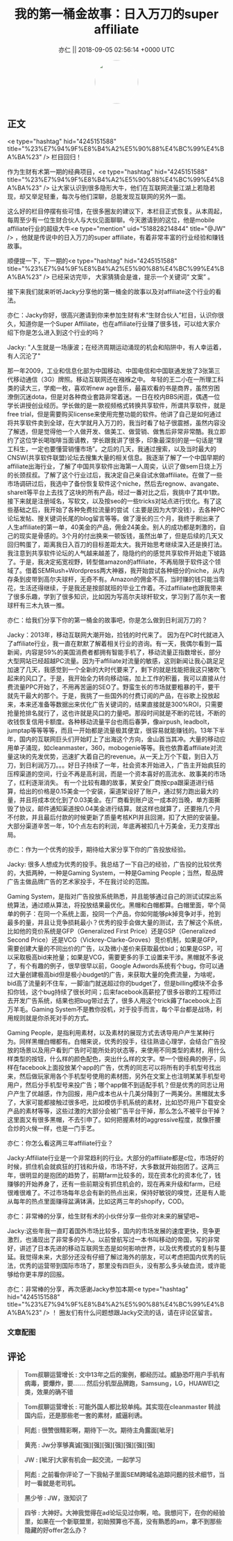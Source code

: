 <h1 align="center">我的第一桶金故事：日入万刀的super affiliate</h1>




<p align="center">
    <a>亦仁 || 2018-09-05 02:56:14 &#43;0000 UTC</a>
</p>

<div align="center">
    <img src="https://images.zsxq.com/Fn3NQqCN8nuGF86yZPXSbEsl0mb3?e=1590940799&amp;token=kIxbL07-8jAj8w1n4s9zv64FuZZNEATmlU_Vm6zD:pfbNc8W3hS0oYG_hyXXh_rHMHuc=" width="100" height="100" style="border:1px solid;border-radius:50%; color:#ffffff"/>
</div>




## 正文

<div>
&lt;e type=&#34;hashtag&#34; hid=&#34;4245151588&#34; title=&#34;%23%E7%94%9F%E8%B4%A2%E5%90%88%E4%BC%99%E4%BA%BA%23&#34; /&gt;  栏目回归！ 

作为生财有术第一期的经典项目，&lt;e type=&#34;hashtag&#34; hid=&#34;4245151588&#34; title=&#34;%23%E7%94%9F%E8%B4%A2%E5%90%88%E4%BC%99%E4%BA%BA%23&#34; /&gt;  让大家认识到很多隐形大牛，他们在互联网流量江湖上若隐若现，却又举足轻重，每次与他们深聊，总能发现互联网的另外一面。

这么好的栏目停摆有些可惜，在很多圈友的建议下，本栏目正式恢复。从本周起，每周至少有一位生财合伙人与大伙见面聊聊。今天邀请到的这位，他是mobile affiliate行业的超级大牛&lt;e type=&#34;mention&#34; uid=&#34;518828214844&#34; title=&#34;@JW&#34; /&gt;  ，他就是传说中的日入万刀的super affiliate，有着非常丰富的行业经验和赚钱故事。

顺便提一下，下一期的&lt;e type=&#34;hashtag&#34; hid=&#34;4245151588&#34; title=&#34;%23%E7%94%9F%E8%B4%A2%E5%90%88%E4%BC%99%E4%BA%BA%23&#34; /&gt;  已经采访完毕， 大家猜猜会是谁，提示一个关键词“ 文案” 。 

接下来我们就来听听Jacky分享他的第一桶金的故事以及对affiliate这个行业的看法。

亦仁：Jacky你好，很高兴邀请到你来参加生财有术“生财合伙人”栏目，认识你很久，知道你是一个Super Affiliate，也在affiliate行业赚了很多钱，可以给大家介绍下你是怎么进入到这个行业的吗？

Jacky: &#34;人生就是一场康波；在经济周期运动涌现的机会和陷阱中，有人幸运着，有人沉沦了&#34;

那一年2009，工业和信息化部为中国移动、中国电信和中国联通发放了3张第三代移动通信（3G）牌照。移动互联网还在襁褓之中。
年轻的王二小在一所理工科类的读大三，学痴一枚，喜欢听new age音乐，最喜欢看的书是商界，虽然穷困潦倒沉迷dota，但是对各种商业套路非常着迷。一日在校内BBS闲逛，偶遇一位学长讲授创业经历。学长做的是一款视频格式转换共享软件，所谓共享软件，就是free trial，但是需要购买license来使用完整功能的软件。他讲了自己是如何通过将共享软件卖到全球，在大学就月入万刀的，我当时看了帖子很震撼，虽然内容没了解透，但是觉得他一个人做开发、做美工、做营销、做售后非常非常酷。我立即约了这位学长喝咖啡当面请教，学长跟我讲了很多，印象最深刻的是一句话是“理工科生，一定也要懂营销懂市场”。之后的几天，我通过搜索，以及当时最大的CNSW(共享软件联盟)论坛去搜集大量的相关信息。我逐渐了解了一个中国早期的affiliate出海行业，了解了中国共享软件出海第一人周奕，认识了做sem日烧上万的长颈叔叔。了解了这个行业过后，我决定自己亲自试水做affiliate。在做了一些市场调研过后，我选中了备份恢复软件这个niche，然后去regnow、avangate、shareit等平台上去找了这块的所有产品，经过一番对比之后，我挑中了其中1款。接下来就是注册域名，写软文，以及按seo的一些tricks对站点进行优化。有了这些基础之后，我开始了各种免费拉流量的尝试（主要是因为大学没钱），去各种PC论坛发帖、搜关键词长尾的blog留言等等。做了漫长的三个月，我终于刷出来了人生affiliate的第一单，40美金的产品，佣金24美金。别人的成功都是刺激的，自己的现实是骨感的。3个月的付出换来一顿饭钱，虽然出单了，但是后续的几天又回归鸭蛋了，距离我日入百刀的目标差距太大。我开始思考继续深入还是换打法。我注意到共享软件论坛的人气越来越差了，隐隐约约的感觉共享软件开始走下坡路了。于是，我决定拓宽视野，转型做amazon的affiliate，不再局限于软件这个领域了。借着SEMRush&#43;Wordpress两大神器，我开始尝试各种细分的niche，从内存条到皮带到高尔夫球杆，无奇不有。Amazon的佣金不高，当时赚的钱只能当零花，生活还得继续，于是我还是按部就班的毕业工作着。不过affiliate也跟我带来了很多乐趣，学到了很多知识，比如因为写高尔夫球杆软文，学习到了高尔夫一套球杆有三木九铁一推。

亦仁：给我们分享下你的第一桶金的故事吧，你是怎么做到日利润万刀的？

Jacky：2013年，移动互联网大潮开始，捡钱的时代来了。
因为在PC时代就进入了affiliate行业，我一直在默默了解着相关行业的咨询。有一天，我偶尔看到一篇新闻，内容是59%的美国消费者都拥有智能手机了，移动流量正指数增长，部分大型网站已经超越PC流量。因为干affiliate对流量的敏感，这则新闻让我心跳足足加速了几天，我感觉到一个全新的大时代要来了，剩下的就是找能把我这只猪吹飞起来的风口了。于是，我开始全力转向移动端，加上工作的积蓄，我可以直接从付费流量PPC开始了，不用再苦逼的SEO了。野蛮生长的市场就要粗暴的干，要干就先干最大的那个。于是，我挑了一些国外的付费订阅的产品，在谷歌上投放起来，本来还准备等数据出来优化广告关键词的，结果直接就是300%ROI，只需要抢量抢排名就行了，这也许就是风口的力量吧。那段时间就是不断的花钱，不断的收钱恢复信用卡额度。各种移动流量平台也雨后春笋，像airpush, leadbolt，jumptap等等等等，而且一开始都是流量极其便宜，很容易就能赚钱的。13年下半年，国内的互联网巨头们开始盯上了出海这个方向，金山首当其冲。大量的移动应用单子涌现，如cleanmaster，360，mobogenie等等。我也依靠着affiliate对流量这块的先发优势，迅速扩大着自己的revenue。从一天上万个下载，到日入万刀，到日利润万刀。。。好日子持续了一年，社会资本开始进入，广告主开始疯狂的压榨渠道的空间，行业不再是高利润，而是一个资本喜好的高流水、故事美的市场了，红利逐渐消失。
有一个比较有趣的故事，某安全厂商按cpa跟渠道进行结算，给出的价格是0.15美金一个安装，渠道架设好了账户，通过努力跑出最大的量，并且将成本优化到了0.03美金。在厂商看到账户这一成本的当晚，单方面撕毁了协议，邮件通知渠道按0.04美金进行结算。就这样也就算了，还要拖几个月不付款，并且最后付款的时候更新了质量考核KPI并且回溯，扣了大把的安装量。大部分渠道辛苦一年，10个点左右的利润，年底再被扣几十万美金，无力支撑出局。

亦仁：作为一个优秀的投手，期待给大家分享下你的广告投放经验。

Jacky: 很多人想成为优秀的投手。我总结了一下自己的经验，广告投的比较优秀的，大抵两种，一种是Gaming System，一种是Gaming People；当然，帮品牌广告主做品牌广告的艺术家投手，不在我讨论的范围。

Gaming System，是指对广告投放系统熟悉，并且能够通过自己的测试试探出系统算法，通过顺从算法，将投放结果最优化。黑帽和白帽都算。白帽里面，举个简单的例子：在同一个系统上面，投同一个产品，你如何能够pk掉竞争对手，抢到最多的量，并且让竞争损耗最小？优秀的投手会做大量的测试，去了解这个系统，比如他的竞价系统是GFP（Generalized First Price）还是GSP（Generalized Second Price）还是VCG（Vickrey-Clarke-Groves）竞价机制，如果是GFP，需要创建大量的不同出价的广告，以及微小差价来获取最优bid；如果是GSP，可以采取极高bid来抢量；如果是VCG，需要更多的手工设置来干涉。黑帽就不多说了，有个有趣的例子，很早很早以前，Google Adwords系统有个bug，你可以通过大量创建极高bid但是极小budget的广告，来获取大量的免费流量，为啥呢，bid高了流量刹不住车，一脚油门就送超过你的budget了，但是billing模块不会多扣你钱，这个bug持续了很长时间；后来facebook高薪挖了很多谷歌的工程师过去开发广告系统，结果也把bug带过去了，很多人用这个trick薅了facebook上百万羊毛。Gaming System不是教你投机，对于投手而言，每个平台都是战场，利用规则就是你杀死对手的方式。

Gaming People，是指利用素材，以及素材的展现方式去诱导用户产生某种行为。同样黑帽白帽都有。白帽来说，优秀的投手，往往熟谙心理学，会结合广告投放的场景以及用户看到广告时可能所处的状态等，来使用不同类型的素材，用什么样类型的按钮，什么样的颜色配色，突出什么样的文字。举一个很经典的例子，同样在facebook上面投放某个app的广告，优秀的同志可以将所有的手机型号找出来，然后做玩家用各个手机型号使用的素材图，另外在文案上也注明某某手机型号用户，然后分手机型号来投广告；哪个app做不到适配手机？但是优秀的同志让用户产生了优越感，作为回报，用户成本也从十几美分降到了一两美分。黑帽就太多了，大家可能都接触过很多吧，比如模仿手机系统的素材，比如恐吓用户下载安全产品的素材等等，这些过激的大部分会被广告平台干掉，那么怎么不被平台干掉？这里面又有很多黑帽，不去引申了。如何把握素材的aggressive程度，就像肝腰合炒的火候一样，也是一门手艺。

亦仁：你怎么看这两三年affiliate行业？

Jacky:Affiliate行业是一个非常趋利的行业。大部分的affiliate都是c位，市场好的时候，抓住机会就疯狂的打钱和升级，市场不好，大多数就开始抱团了。这两三年，很明显的是抱团的趋势了，前期farm比较多的，现在资本化的资本化了，钱赚够的开始养身了，还有一些前期没有抓住机会的，现在再来升级和farm，已经很难很难了。不过市场每年总会有新的热点出来，保持好敏锐的嗅觉，还是有人能从每年的热点里面赚得盆满钵满，比如这两三年的shopify，COD。

亦仁：非常棒的分享，给生财有术的小伙伴分享一些你对未来的展望吧~

Jacky:这些年我一直盯着国外市场比较多，国内的市场发展的速度更快，竞争更激烈，也涌现出了非常多的牛人。以前曾航写过一本书叫移动的帝国，写的非常好，讲述了日本先进的移动互联网生态是如何影响世界，以及优秀模式的复制与蔓延。我觉得未来，大部分还没有仔细了解过海外的朋友，可以考虑把国内优秀的玩法，优秀的运营带到国际市场了，那里没有四巨头，没有那么多头破血流，或许能够给你更丰厚的回报。

亦仁：非常棒的分享，再次感谢Jacky参加本期&lt;e type=&#34;hashtag&#34; hid=&#34;4245151588&#34; title=&#34;%23%E7%94%9F%E8%B4%A2%E5%90%88%E4%BC%99%E4%BA%BA%23&#34; /&gt; ！ 圈友们有什么问题想跟Jacky交流的话，请在评论区留言。
</div>

### 文章配图

<div class="image" align="center">

</div>


## 评论

<div align="left">
<div>

<blockquote >
<span> <strong>Tom叔聊运营增长 : 文中13年之后的案例，都经历过。威胁恐吓用户手机有病毒，要爆炸，要……
然后分机型品牌跑，Samsung，LG，HUAWEI之类，效果的确不错 </strong></span>
</blockquote>

<blockquote >
<span> <strong>Tom叔聊运营增长 : 可能外国人都比较单纯。其实现在cleanmaster 转战国内后，还是那些老一套的素材，威逼利诱。 </strong></span>
</blockquote>

<blockquote >
<span> <strong>阿彪 : 很赞很精彩啊，期待下一次。期待主角露面[呲牙] </strong></span>
</blockquote>

<blockquote >
<span> <strong>黄亮 : Jw分享够真诚[强][强][强][强][强][强][强] </strong></span>
</blockquote>

<blockquote >
<span> <strong>JW : [呲牙]大家有机会一起交流，一起学习 </strong></span>
</blockquote>

<blockquote >
<span> <strong>阿彪 : 之前看你评论了一下我帖子里面SEM跨域名追踪问题的技术细节，当时一看就是老司机。 </strong></span>
</blockquote>

<blockquote >
<span> <strong>黑少爷 : JW，涨知识了 </strong></span>
</blockquote>

<blockquote >
<span> <strong>四爷 : 大神好。大神我觉得在ad论坛见过你啊，哈。我想问下，在你的经验里，如果在一个新联盟里，初始预算也不高，没有熟悉的am，拿不到那些隐藏的好offer怎么办？ </strong></span>
</blockquote>

</div>
</div>
